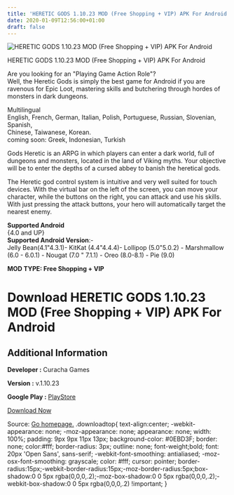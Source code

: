 ```yaml
---
title: 'HERETIC GODS 1.10.23 MOD (Free Shopping + VIP) APK For Android'
date: 2020-01-09T12:56:00+01:00
draft: false
---
```


![HERETIC GODS 1.10.23 MOD (Free Shopping + VIP) APK For Android](https://i0.wp.com/apkhome.net/wp-content/uploads/2020/01/HERETIC-GODS-1.10.23-MOD-Free-Shopping-VIP.png "HERETIC GODS 1.10.23 MOD (Free Shopping + VIP) APK For Android")

  

HERETIC GODS 1.10.23 MOD (Free Shopping + VIP) APK For Android

Are you looking for an "Playing Game Action Role"?  
Well, the Heretic Gods is simply the best game for Android if you are ravenous for Epic Loot, mastering skills and butchering through hordes of monsters in dark dungeons.

Multilingual  
English, French, German, Italian, Polish, Portuguese, Russian, Slovenian, Spanish,  
Chinese, Taiwanese, Korean.  
coming soon: Greek, Indonesian, Turkish

Gods Heretic is an ARPG in which players can enter a dark world, full of dungeons and monsters, located in the land of Viking myths. Your objective will be to enter the depths of a cursed abbey to banish the heretical gods.

The Heretic god control system is intuitive and very well suited for touch devices. With the virtual bar on the left of the screen, you can move your character, while the buttons on the right, you can attack and use his skills. With just pressing the attack buttons, your hero will automatically target the nearest enemy.

**Supported Android**  
{4.0 and UP}  
**Supported Android Version**:-  
Jelly Bean(4.1"4.3.1)- KitKat (4.4"4.4.4)- Lollipop (5.0"5.0.2) - Marshmallow (6.0 - 6.0.1) - Nougat (7.0 " 7.1.1) - Oreo (8.0-8.1) - Pie (9.0)

**MOD TYPE: Free Shopping + VIP**

Download HERETIC GODS 1.10.23 MOD (Free Shopping + VIP) APK For Android
=======================================================================

Additional Information
----------------------

**Developer :** Curacha Games

**Version :** v.1.10.23

**Google Play :** [PlayStore](https://play.google.com/store/apps/details?id=com.curacha.hereticgods)

  

[Download Now](https://store4app.co/post/heretic-gods-1-10-23-mod-free-shopping-vip-apk-for-android_1578570770)

  
Source: [Go homepage.](https://store4app.co/post/heretic-gods-1-10-23-mod-free-shopping-vip-apk-for-android_1578570770) .downloadtop{ text-align:center; -webkit-appearance: none; -moz-appearance: none; appearance: none; width: 100%; padding: 9px 9px 11px 13px; background-color: #0EBD3F; border: none; color:#fff; border-radius: 3px; outline: none; font-weight;bold; font: 20px 'Open Sans', sans-serif; -webkit-font-smoothing: antialiased; -moz-osx-font-smoothing: grayscale; color: #fff; cursor: pointer; border-radius:15px;-webkit-border-radius:15px;-moz-border-radius:5px;box-shadow:0 0 5px rgba(0,0,0,.2);-moz-box-shadow:0 0 5px rgba(0,0,0,.2);-webkit-box-shadow:0 0 5px rgba(0,0,0,.2) !important; }